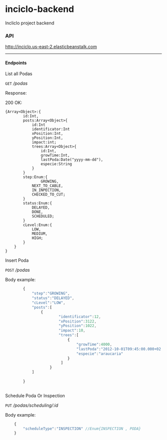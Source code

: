 # inciclo-backend
Incliclo project backend

### API
http://inciclo.us-east-2.elasticbeanstalk.com

----------------

#### Endpoints
List all Podas 

`GET` */podas*

Response:
			
200 OK:

    {Array<Object>:{
            id:Int,
            posts:Array<Object>{
                id:Int
                identificator:Int
                xPosition:Int,
                yPosition:Int,
                impact:int;
                trees:Array<Object>{
                    id:Int,
                    growTime:Int,
                    lastPoda:Date("yyyy-mm-dd"),
                    especie:String
                }
            }
            step:Enum:{
                    GROWING,
                NEXT_TO_CABLE,
                IN_INPECTION,
                CHECKED_TO_CUT;
            }
            status:Enum:{
                DELAYED,
                DONE,
                SCHEDULED;
            }
            cLevel:Enum:{
                LOW,
                MEDIUM,
                HIGH;
            }
        }
    }
    
		
		
		
		
Insert Poda 

`POST` */podas*

   Body example:
   
```javascript
        {
        	"step":"GROWING",
        	"status":"DELAYED",
        	"cLevel":"LOW",
        	"posts":[
        		{
                        "identificator":12,
                        "xPosition":3122,
                        "yPosition":1022,
                        "impact":10,
                        "trees":[
                            {
                                "growTime":4000,
                                "lastPoda":"2012-10-01T09:45:00.000+02:00",
                                "especie":"araucaria"
                            }
                         ]
                    }
        	]
        	
        } 
        
```

Schedule Poda Or Inspection

`PUT` */podas/scheduling/:id*
   
   Body example:
   
```javascript
    {
        "scheduleType":"INSPECTION" //Enum{INSPECTION , PODA}
    }
```
        
